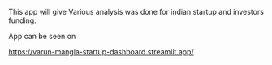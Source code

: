 This app will give Various analysis was done for indian startup and investors funding.

App can be seen on 

https://varun-mangla-startup-dashboard.streamlit.app/
